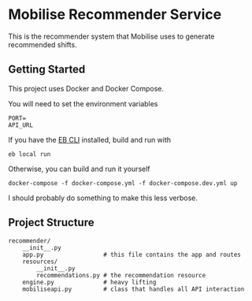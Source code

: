 # Mobilise Recommender Service

This is the recommender system that Mobilise uses to generate recommended shifts.

## Getting Started

This project uses Docker and Docker Compose.

You will need to set the environment variables

```
PORT=
API_URL
```

If you have the [EB CLI](https://docs.aws.amazon.com/elasticbeanstalk/latest/dg/eb3-local.html) installed, build and run with

```
eb local run
```

Otherwise, you can build and run it yourself

```
docker-compose -f docker-compose.yml -f docker-compose.dev.yml up
```

I should probably do something to make this less verbose.

## Project Structure

```
recommender/
    __init__.py
    app.py                 # this file contains the app and routes
    resources/
        __init__.py
        recommendations.py # the recommendation resource
    engine.py              # heavy lifting
    mobiliseapi.py         # class that handles all API interaction
```
